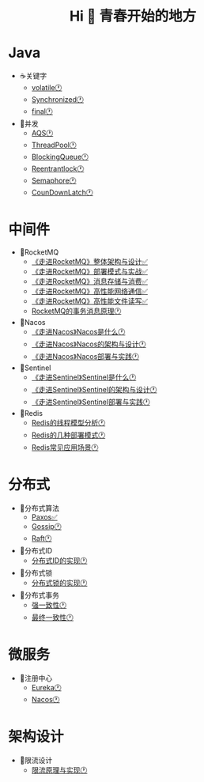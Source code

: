 
<h1 align="center">Hi 👋 青春开始的地方</h1>

# Java
- ☕️关键字
  - [volatile🕐]()
  - [Synchronized🕐]()
  - [final🕐]()
- 🍻并发
  - [AQS🕐]()
  - [ThreadPool🕐]()
  - [BlockingQueue🕐]()
  - [Reentrantlock🕐]()
  - [Semaphore🕐]()
  - [CounDownLatch🕐]()
  
# 中间件
- 🍒RocketMQ
  - [《走进RocketMQ》整体架构与设计✅](https://github.com/baikuarch/blog/issues/1)
  - [《走进RocketMQ》部署模式与实战✅](https://github.com/baikuarch/blog/issues/2)
  - [《走进RocketMQ》消息存储与消费✅](https://github.com/baikuarch/blog/issues/3)
  - [《走进RocketMQ》高性能网络通信✅](https://github.com/baikuarch/blog/issues/4)
  - [《走进RocketMQ》高性能文件读写✅](https://github.com/baikuarch/blog/issues/5)
  - [RocketMQ的事务消息原理🕐]()
- 🍇Nacos
  - [《走进Nacos》Nacos是什么🕐]()
  - [《走进Nacos》Nacos的架构与设计🕐]()
  - [《走进Nacos》Nacos部署与实践🕐]()
- 🍉Sentinel
  - [《走进Sentinel》Sentinel是什么🕐]()
  - [《走进Sentinel》Sentinel的架构与设计🕐]()
  - [《走进Sentinel》Sentinel部署与实践🕐]()
- 🍭Redis
  - [Redis的线程模型分析🕐]()
  - [Redis的几种部署模式🕐]()
  - [Redis常见应用场景🕐]()

# 分布式
- 🍓分布式算法
  - [Paxos✅](https://github.com/baikuarch/blog/issues/6)
  - [Gossip🕐]()
  - [Raft🕐]()
- 🍈分布式ID
  - [分布式ID的实现🕐]()
- 🍍分布式锁
  - [分布式锁的实现🕐]()
- 🍎分布式事务
  - [强一致性🕐]()
  - [最终一致性🕐]()
   
# 微服务
- 🍨注册中心
  - [Eureka🕐]()
  - [Nacos🕐]()
# 架构设计
- 🍧限流设计
  - [限流原理与实现🕐]()
